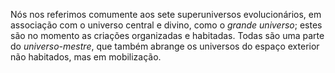 ﻿Nós nos referimos comumente aos sete superuniversos evolucionários, em associação com o universo central e divino, como o *grande universo*; estes são no momento as criações organizadas e habitadas. Todas são uma parte do *universo-mestre*, que também abrange os universos do espaço exterior não habitados, mas em mobilização.